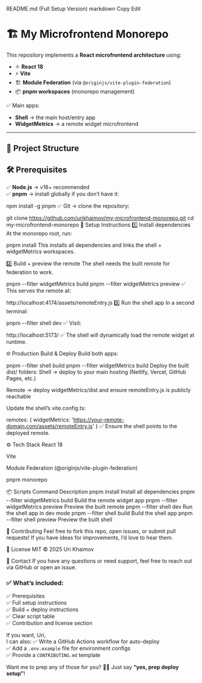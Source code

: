 README.md (Full Setup Version)
markdown
Copy
Edit
# 🏗️ My Microfrontend Monorepo

This repository implements a **React microfrontend architecture** using:

- ⚛ **React 18**
- ⚡ **Vite**
- 🏗 **Module Federation** (via `@originjs/vite-plugin-federation`)
- 📦 **pnpm workspaces** (monorepo management)

✅ Main apps:
- **Shell** → the main host/entry app
- **WidgetMetrics** → a remote widget microfrontend

---

## 📂 Project Structure



## 🛠 Prerequisites

✅ **Node.js** → v18+ recommended  
✅ **pnpm** → install globally if you don’t have it:


npm install -g pnpm
✅ Git → clone the repository:


git clone https://github.com/urikhaimov/my-microfrontend-monorepo.git
cd my-microfrontend-monorepo
🚀 Setup Instructions
1️⃣ Install dependencies
At the monorepo root, run:


pnpm install
This installs all dependencies and links the shell + widgetMetrics workspaces.

2️⃣ Build + preview the remote
The shell needs the built remote for federation to work.


pnpm --filter widgetMetrics build
pnpm --filter widgetMetrics preview
✅ This serves the remote at:


http://localhost:4174/assets/remoteEntry.js
3️⃣ Run the shell app
In a second terminal:


pnpm --filter shell dev
✅ Visit:


http://localhost:5173/
✅ The shell will dynamically load the remote widget at runtime.

🌐 Production Build & Deploy
Build both apps:

pnpm --filter shell build
pnpm --filter widgetMetrics build
Deploy the built dist/ folders:
Shell → deploy to your main hosting (Netlify, Vercel, GitHub Pages, etc.)

Remote → deploy widgetMetrics/dist and ensure remoteEntry.js is publicly reachable

Update the shell’s vite.config.ts:

remotes: {
  widgetMetrics: 'https://your-remote-domain.com/assets/remoteEntry.js'
}
✅ Ensure the shell points to the deployed remote.

⚙️ Tech Stack
React 18

Vite

Module Federation (@originjs/vite-plugin-federation)

pnpm monorepo

📦 Scripts
Command	Description
pnpm install	Install all dependencies
pnpm --filter widgetMetrics build	Build the remote widget app
pnpm --filter widgetMetrics preview	Preview the built remote
pnpm --filter shell dev	Run the shell app in dev mode
pnpm --filter shell build	Build the shell app
pnpm --filter shell preview	Preview the built shell

🤝 Contributing
Feel free to fork this repo, open issues, or submit pull requests!
If you have ideas for improvements, I’d love to hear them.

📄 License
MIT © 2025 Uri Khaimov

💬 Contact
If you have any questions or need support, feel free to reach out via GitHub or open an issue.

### ✅ What’s included:
✅ Prerequisites  
✅ Full setup instructions  
✅ Build + deploy instructions  
✅ Clear script table  
✅ Contribution and license section

If you want, Uri,  
I can also:
✅ Write a GitHub Actions workflow for auto-deploy  
✅ Add a `.env.example` file for environment configs  
✅ Provide a `CONTRIBUTING.md` template

Want me to prep any of those for you? 🚀😄 Just say **“yes, prep deploy setup”**!





